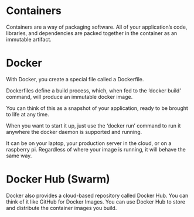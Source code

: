 # Containers
Containers are a way of packaging software. All of your application’s code, libraries, and dependencies are packed together in the container as an immutable artifact.

# Docker
With Docker, you create a special file called a Dockerfile. 

Dockerfiles define a build process, which, when fed to the ‘docker build’ command, will produce an immutable docker image. 

You can think of this as a snapshot of your application, ready to be brought to life at any time. 

When you want to start it up, just use the ‘docker run’ command to run it anywhere the docker daemon is supported and running. 

It can be on your laptop, your production server in the cloud, or on a raspberry pi. Regardless of where your image is running, it will behave the same way. 

# Docker Hub (Swarm)
Docker also provides a cloud-based repository called Docker Hub. You can think of it like GitHub for Docker Images. You can use Docker Hub to store and distribute the container images you build.